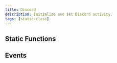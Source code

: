 ```yaml
---
title: Discord
description: Initialize and set Discord activity.
tags: [static-class]
---
```


<HeaderDeclaration type="StaticClass" name="Discord" is_static />

<!--
## Examples

```lua title="Client/Index.lua"

``` -->


## Static Functions

<StaticFunctionsDeclaration type="StaticClass" name="Discord" />


## Events

<EventsDeclaration type="StaticClass" name="Discord" />